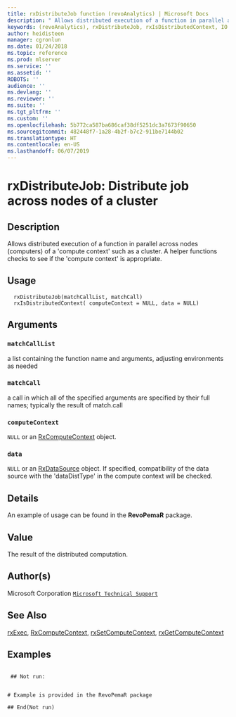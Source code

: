 ```yaml
---
title: rxDistributeJob function (revoAnalytics) | Microsoft Docs
description: " Allows distributed execution of a function in parallel across nodes (computers)  of a 'compute context' such as a cluster. A helper functions checks to see if the 'compute context' is appropriate. "
keywords: (revoAnalytics), rxDistributeJob, rxIsDistributedContext, IO
author: heidisteen
manager: cgronlun
ms.date: 01/24/2018
ms.topic: reference
ms.prod: mlserver
ms.service: ''
ms.assetid: ''
ROBOTS: ''
audience: ''
ms.devlang: ''
ms.reviewer: ''
ms.suite: ''
ms.tgt_pltfrm: ''
ms.custom: ''
ms.openlocfilehash: 5b772ca587ba686caf38df5251dc3a7673f90650
ms.sourcegitcommit: 482448f7-1a28-4b2f-b7c2-911be7144b02
ms.translationtype: HT
ms.contentlocale: en-US
ms.lasthandoff: 06/07/2019
---
```

 # <a name="rxdistributejob--distribute-job-across-nodes-of-a-cluster"></a>rxDistributeJob:  Distribute job across nodes of a cluster  
 ## <a name="description"></a>Description

Allows distributed execution of a function in parallel across nodes (computers) of a 'compute context' such as a cluster. A helper functions checks to see if the 'compute context' is appropriate.



 ## <a name="usage"></a>Usage

```   
  rxDistributeJob(matchCallList, matchCall)
  rxIsDistributedContext( computeContext = NULL, data = NULL)

```


 ## <a name="arguments"></a>Arguments



 ### `matchCallList`
  a list containing the function name and arguments, adjusting environments as needed 



 ### `matchCall`
  a call in which all of the specified arguments are specified by their full names;  typically the result of match.call 



 ### `computeContext`
 `NULL` or an [RxComputeContext](RxComputeContext.md) object. 



 ### `data`
 `NULL` or an [RxDataSource](RxDataSource.md) object.  If specified, compatibility of the data source with the 'dataDistType' in the compute context will be checked. 





 ## <a name="details"></a>Details

An example of usage can be found in the **RevoPemaR** package.



 ## <a name="value"></a>Value

The result of the distributed computation.

 ## <a name="authors"></a>Author(s)
 Microsoft Corporation [`Microsoft Technical Support`](https://go.microsoft.com/fwlink/?LinkID=698556&clcid=0x409)



 ## <a name="see-also"></a>See Also

[rxExec](rxExec.md), [RxComputeContext](RxComputeContext.md), [rxSetComputeContext](rxSetComputeContext.md), [rxGetComputeContext](rxSetComputeContext.md)

 ## <a name="examples"></a>Examples

 ```

  ## Not run:


# Example is provided in the RevoPemaR package

 ## End(Not run) 
```


